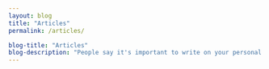 ```yaml
---
layout: blog
title: "Articles"
permalink: /articles/

blog-title: "Articles"
blog-description: "People say it's important to write on your personal website"
---
```

